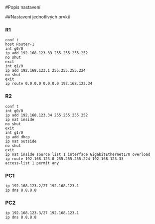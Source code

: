 #Popis nastavení


##Nastavení jednotlivých prvků

### R1

```shell
conf t
host Router-1
int g0/0
ip add 192.168.123.33 255.255.255.252
no shut
exit
int g1/0
ip add 192.168.123.1 255.255.255.224
no shut
exit
ip route 0.0.0.0 0.0.0.0 192.168.123.34
```

### R2

```shell
conf t
int g0/0
ip add 192.168.123.34 255.255.255.252
ip nat inside
no shut
exit
int g1/0
ip add dhcp
ip nat outside
no shut
exit
ip nat inside source list 1 interface GigabitEthernet1/0 overload
ip route 192.168.123.0 255.255.255.224 192.168.123.33
access-list 1 permit any
```

### PC1
```shell
ip 192.168.123.2/27 192.168.123.1
ip dns 8.8.8.8
```

### PC2
```shell
ip 192.168.123.3/27 192.168.123.1
ip dns 8.8.8.8
```
